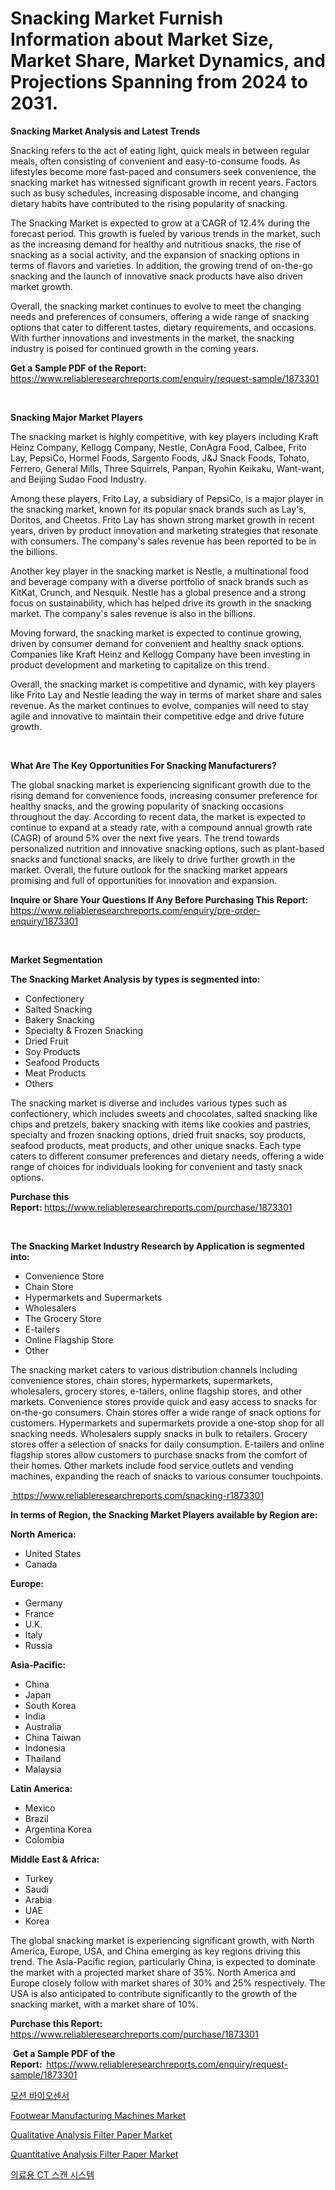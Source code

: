<p><h1>Snacking Market Furnish Information about Market Size, Market Share, Market Dynamics, and Projections Spanning from 2024 to 2031.</h1></p><p><strong>Snacking Market Analysis and Latest Trends</strong></p>
<p><p>Snacking refers to the act of eating light, quick meals in between regular meals, often consisting of convenient and easy-to-consume foods. As lifestyles become more fast-paced and consumers seek convenience, the snacking market has witnessed significant growth in recent years. Factors such as busy schedules, increasing disposable income, and changing dietary habits have contributed to the rising popularity of snacking.</p><p>The Snacking Market is expected to grow at a CAGR of 12.4% during the forecast period. This growth is fueled by various trends in the market, such as the increasing demand for healthy and nutritious snacks, the rise of snacking as a social activity, and the expansion of snacking options in terms of flavors and varieties. In addition, the growing trend of on-the-go snacking and the launch of innovative snack products have also driven market growth.</p><p>Overall, the snacking market continues to evolve to meet the changing needs and preferences of consumers, offering a wide range of snacking options that cater to different tastes, dietary requirements, and occasions. With further innovations and investments in the market, the snacking industry is poised for continued growth in the coming years.</p></p>
<p><strong>Get a Sample PDF of the Report:&nbsp;</strong> <a href="https://www.reliableresearchreports.com/enquiry/request-sample/1873301">https://www.reliableresearchreports.com/enquiry/request-sample/1873301</a></p>
<p>&nbsp;</p>
<p><strong>Snacking Major Market Players</strong></p>
<p><p>The snacking market is highly competitive, with key players including Kraft Heinz Company, Kellogg Company, Nestle, ConAgra Food, Calbee, Frito Lay, PepsiCo, Hormel Foods, Sargento Foods, J&J Snack Foods, Tohato, Ferrero, General Mills, Three Squirrels, Panpan, Ryohin Keikaku, Want-want, and Beijing Sudao Food Industry.</p><p>Among these players, Frito Lay, a subsidiary of PepsiCo, is a major player in the snacking market, known for its popular snack brands such as Lay's, Doritos, and Cheetos. Frito Lay has shown strong market growth in recent years, driven by product innovation and marketing strategies that resonate with consumers. The company's sales revenue has been reported to be in the billions.</p><p>Another key player in the snacking market is Nestle, a multinational food and beverage company with a diverse portfolio of snack brands such as KitKat, Crunch, and Nesquik. Nestle has a global presence and a strong focus on sustainability, which has helped drive its growth in the snacking market. The company's sales revenue is also in the billions.</p><p>Moving forward, the snacking market is expected to continue growing, driven by consumer demand for convenient and healthy snack options. Companies like Kraft Heinz and Kellogg Company have been investing in product development and marketing to capitalize on this trend.</p><p>Overall, the snacking market is competitive and dynamic, with key players like Frito Lay and Nestle leading the way in terms of market share and sales revenue. As the market continues to evolve, companies will need to stay agile and innovative to maintain their competitive edge and drive future growth.</p></p>
<p>&nbsp;</p>
<p><strong>What Are The Key Opportunities For Snacking Manufacturers?</strong></p>
<p><p>The global snacking market is experiencing significant growth due to the rising demand for convenience foods, increasing consumer preference for healthy snacks, and the growing popularity of snacking occasions throughout the day. According to recent data, the market is expected to continue to expand at a steady rate, with a compound annual growth rate (CAGR) of around 5% over the next five years. The trend towards personalized nutrition and innovative snacking options, such as plant-based snacks and functional snacks, are likely to drive further growth in the market. Overall, the future outlook for the snacking market appears promising and full of opportunities for innovation and expansion.</p></p>
<p><strong>Inquire or Share Your Questions If Any Before Purchasing This Report:</strong> <a href="https://www.reliableresearchreports.com/enquiry/pre-order-enquiry/1873301">https://www.reliableresearchreports.com/enquiry/pre-order-enquiry/1873301</a></p>
<p>&nbsp;</p>
<p><strong>Market Segmentation</strong></p>
<p><strong>The Snacking Market Analysis by types is segmented into:</strong></p>
<p><ul><li>Confectionery</li><li>Salted Snacking</li><li>Bakery Snacking</li><li>Specialty & Frozen Snacking</li><li>Dried Fruit</li><li>Soy Products</li><li>Seafood Products</li><li>Meat Products</li><li>Others</li></ul></p>
<p><p>The snacking market is diverse and includes various types such as confectionery, which includes sweets and chocolates, salted snacking like chips and pretzels, bakery snacking with items like cookies and pastries, specialty and frozen snacking options, dried fruit snacks, soy products, seafood products, meat products, and other unique snacks. Each type caters to different consumer preferences and dietary needs, offering a wide range of choices for individuals looking for convenient and tasty snack options.</p></p>
<p><strong>Purchase this Report:&nbsp;</strong><a href="https://www.reliableresearchreports.com/purchase/1873301">https://www.reliableresearchreports.com/purchase/1873301</a></p>
<p>&nbsp;</p>
<p><strong>The Snacking Market Industry Research by Application is segmented into:</strong></p>
<p><ul><li>Convenience Store</li><li>Chain Store</li><li>Hypermarkets and Supermarkets</li><li>Wholesalers</li><li>The Grocery Store</li><li>E-tailers</li><li>Online Flagship Store</li><li>Other</li></ul></p>
<p><p>The snacking market caters to various distribution channels including convenience stores, chain stores, hypermarkets, supermarkets, wholesalers, grocery stores, e-tailers, online flagship stores, and other markets. Convenience stores provide quick and easy access to snacks for on-the-go consumers. Chain stores offer a wide range of snack options for customers. Hypermarkets and supermarkets provide a one-stop shop for all snacking needs. Wholesalers supply snacks in bulk to retailers. Grocery stores offer a selection of snacks for daily consumption. E-tailers and online flagship stores allow customers to purchase snacks from the comfort of their homes. Other markets include food service outlets and vending machines, expanding the reach of snacks to various consumer touchpoints.</p></p>
<p><a href="https://www.reliableresearchreports.com/snacking-r1873301">&nbsp;https://www.reliableresearchreports.com/snacking-r1873301</a></p>
<p><strong>In terms of Region, the Snacking Market Players available by Region are:</strong></p>
<p>
    <p> <strong> North America: </strong>
        <ul>
            <li>United States</li>
            <li>Canada</li>
        </ul>
        </p> 
    <p> <strong> Europe: </strong>
        <ul>
            <li>Germany</li>
            <li>France</li>
            <li>U.K.</li>
            <li>Italy</li>
            <li>Russia</li>
        </ul>
        </p> 
    <p> <strong> Asia-Pacific: </strong>
        <ul>
            <li>China</li>
            <li>Japan</li>
            <li>South Korea</li>
            <li>India</li>
            <li>Australia</li>
            <li>China Taiwan</li>
            <li>Indonesia</li>
            <li>Thailand</li>
            <li>Malaysia</li>
        </ul>
        </p> 
    <p> <strong> Latin America: </strong>
        <ul>
            <li>Mexico</li>
            <li>Brazil</li>
            <li>Argentina Korea</li>
            <li>Colombia</li>
        </ul>
        </p> 
    <p> <strong> Middle East & Africa: </strong>
        <ul>
            <li>Turkey</li>
            <li>Saudi</li>
            <li>Arabia</li>
            <li>UAE</li>
            <li>Korea</li>
        </ul>
    </p>
    </p>
<p><p>The global snacking market is experiencing significant growth, with North America, Europe, USA, and China emerging as key regions driving this trend. The Asia-Pacific region, particularly China, is expected to dominate the market with a projected market share of 35%. North America and Europe closely follow with market shares of 30% and 25% respectively. The USA is also anticipated to contribute significantly to the growth of the snacking market, with a market share of 10%.</p></p>
<p><strong>Purchase this Report: </strong><a href="https://www.reliableresearchreports.com/purchase/1873301">https://www.reliableresearchreports.com/purchase/1873301</a></p>
<p>&nbsp;<strong>Get a Sample PDF of the Report:&nbsp;&nbsp;</strong><a href="https://www.reliableresearchreports.com/enquiry/request-sample/1873301">https://www.reliableresearchreports.com/enquiry/request-sample/1873301</a></p>
<p><strong></strong></p>
<p><p><a href="https://github.com/vsckjg50460/Market-Research-Report-List-2/blob/main/8251638146880.md">모션 바이오센서</a></p><p><a href="https://issuu.com/reportprime-2/docs/footwear-manufacturing-machines-market-size-2030.p">Footwear Manufacturing Machines Market</a></p><p><a href="https://github.com/KeeganBarrows2023/Market-Research-Report-List-1/blob/main/qualitative-analysis-filter-paper-market.md">Qualitative Analysis Filter Paper Market</a></p><p><a href="https://github.com/Alonsoolds3wq1d81czn8rbol/Market-Research-Report-List-3/blob/main/quantitative-analysis-filter-paper-market.md">Quantitative Analysis Filter Paper Market</a></p><p><a href="https://github.com/GabrielBlanda5656/Market-Research-Report-List-2/blob/main/3685060146881.md">의료용 CT 스캔 시스템</a></p></p>